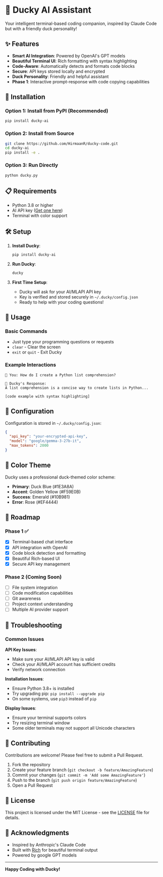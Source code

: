 # 🦆 Ducky AI Assistant

Your intelligent terminal-based coding companion, inspired by Claude Code but with a friendly duck personality!

## ✨ Features

- **Smart AI Integration**: Powered by OpenAI's GPT models
- **Beautiful Terminal UI**: Rich formatting with syntax highlighting
- **Code-Aware**: Automatically detects and formats code blocks
- **Secure**: API keys stored locally and encrypted
- **Duck Personality**: Friendly and helpful assistant
- **Phase 1**: Interactive prompt-response with code copying capabilities

## 🚀 Installation

### Option 1: Install from PyPI (Recommended)
```bash
pip install ducky-ai
```

### Option 2: Install from Source
```bash
git clone https://github.com/HirmaanR/ducky-code.git
cd ducky-ai
pip install -e .
```

### Option 3: Run Directly
```bash
python ducky.py
```

## 📋 Requirements

- Python 3.8 or higher
- AI API key ([Get one here](https://aimlapi.com/app/keys))
- Terminal with color support

## 🛠️ Setup

1. **Install Ducky**:
   ```bash
   pip install ducky-ai
   ```

2. **Run Ducky**:
   ```bash
   ducky
   ```

3. **First Time Setup**:
   - Ducky will ask for your AI/MLAPI API key
   - Key is verified and stored securely in `~/.ducky/config.json`
   - Ready to help with your coding questions!

## 🎯 Usage

### Basic Commands
- Just type your programming questions or requests
- `clear` - Clear the screen
- `exit` or `quit` - Exit Ducky

### Example Interactions
```
🦆 You: How do I create a Python list comprehension?

🦆 Ducky's Response:
A list comprehension is a concise way to create lists in Python...

[code example with syntax highlighting]
```

## 🔧 Configuration

Configuration is stored in `~/.ducky/config.json`:
```json
{
  "api_key": "your-encrypted-api-key",
  "model": "google/gemma-3-27b-it",
  "max_tokens": 2000
}
```

## 🎨 Color Theme

Ducky uses a professional duck-themed color scheme:
- **Primary**: Duck Blue (#1E3A8A)
- **Accent**: Golden Yellow (#F59E0B)
- **Success**: Emerald (#10B981)
- **Error**: Rose (#EF4444)

## 🔮 Roadmap

### Phase 1 ✅
- [x] Terminal-based chat interface
- [x] API integration with OpenAI
- [x] Code block detection and formatting
- [x] Beautiful Rich-based UI
- [x] Secure API key management

### Phase 2 (Coming Soon)
- [ ] File system integration
- [ ] Code modification capabilities
- [ ] Git awareness
- [ ] Project context understanding
- [ ] Multiple AI provider support

## 🐛 Troubleshooting

### Common Issues

**API Key Issues**:
- Make sure your AI/MLAPI API key is valid
- Check your AI/MLAPI account has sufficient credits
- Verify network connection

**Installation Issues**:
- Ensure Python 3.8+ is installed
- Try upgrading pip: `pip install --upgrade pip`
- On some systems, use `pip3` instead of `pip`

**Display Issues**:
- Ensure your terminal supports colors
- Try resizing terminal window
- Some older terminals may not support all Unicode characters

## 🤝 Contributing

Contributions are welcome! Please feel free to submit a Pull Request.

1. Fork the repository
2. Create your feature branch (`git checkout -b feature/AmazingFeature`)
3. Commit your changes (`git commit -m 'Add some AmazingFeature'`)
4. Push to the branch (`git push origin feature/AmazingFeature`)
5. Open a Pull Request

## 📄 License

This project is licensed under the MIT License - see the [LICENSE](LICENSE) file for details.

## 🙏 Acknowledgments

- Inspired by Anthropic's Claude Code
- Built with [Rich](https://github.com/Textualize/rich) for beautiful terminal output
- Powered by google GPT models

---

**Happy Coding with Ducky!**
